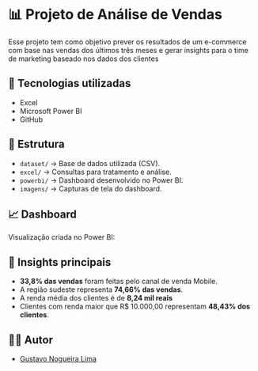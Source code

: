 # 📊 Projeto de Análise de Vendas

Esse projeto tem como objetivo prever os resultados de um e-commerce com base nas vendas dos últimos três meses e gerar insights para o time de marketing baseado nos dados dos clientes

## 🚀 Tecnologias utilizadas
- Excel
- Microsoft Power BI
- GitHub

## 📂 Estrutura
- `dataset/` → Base de dados utilizada (CSV).
- `excel/` → Consultas para tratamento e análise.
- `powerbi/` → Dashboard desenvolvido no Power BI.
- `imagens/` → Capturas de tela do dashboard.

## 📈 Dashboard
Visualização criada no Power BI:

## 🔎 Insights principais
- **33,8% das vendas** foram feitas pelo canal de venda Mobile.
- A região sudeste representa **74,66% das vendas**.
- A renda média dos clientes é de **8,24 mil reais**
- Clientes com renda maior que R$ 10.000,00 representam **48,43% dos clientes**.

## 👨‍💻 Autor
- [Gustavo Nogueira Lima](https://br.linkedin.com/in/gustavo-nogueira-lima)  
